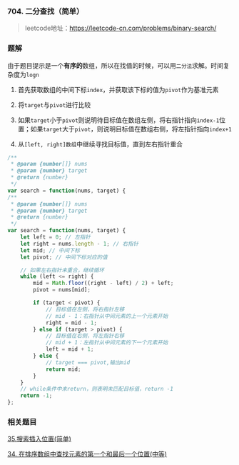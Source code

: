 ### 704. 二分查找（简单）
>leetcode地址：https://leetcode-cn.com/problems/binary-search/

### 题解

由于题目提示是一个**有序的**数组，所以在找值的时候，可以用`二分法`求解。时间复杂度为`logn`

1. 首先获取数组的中间下标`index`，并获取该下标的值为`pivot`作为基准元素

2. 将`target`与`pivot`进行比较

3. 如果`target`小于`pivot`则说明待目标值在数组左侧，将右指针指向`index-1`位置；如果`target`大于`pivot`，则说明目标值在数组右侧，将左指针指向`index+1`

4. 从`[left, right]数组`中继续寻找目标值，直到左右指针重合

```js
/**
 * @param {number[]} nums
 * @param {number} target
 * @return {number}
 */
var search = function(nums, target) {
/**
 * @param {number[]} nums
 * @param {number} target
 * @return {number}
 */
var search = function(nums, target) {
    let left = 0; // 左指针
    let right = nums.length - 1; // 右指针
    let mid; // 中间下标
    let pivot; // 中间下标对应的值

    // 如果左右指针未重合，继续循环
    while (left <= right) {
        mid = Math.floor((right - left) / 2) + left;
        pivot = nums[mid];

        if (target < pivot) {
            // 目标值在左侧，将右指针左移
            // mid - 1：右指针从中间元素的上一个元素开始
            right = mid - 1;
        } else if (target > pivot) {
            // 目标值在右侧，将左指针右移
            // mid + 1：左指针从中间元素的下一个元素开始
            left = mid + 1;
        } else {
            // target === pivot,输出mid
            return mid;
        }
    }
    // while条件中未return，则表明未匹配目标值，return -1
    return -1;
};
```

### 相关题目

[35.搜索插入位置(简单)](https://leetcode-cn.com/problems/search-insert-position/)

[34. 在排序数组中查找元素的第一个和最后一个位置(中等)](https://leetcode-cn.com/problems/find-first-and-last-position-of-element-in-sorted-array/)